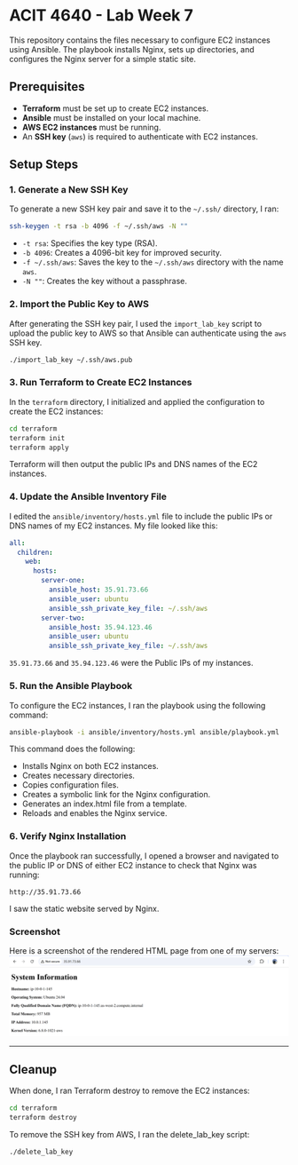 # ACIT 4640 - Lab Week 7

This repository contains the files necessary to configure EC2 instances using Ansible. The playbook installs Nginx, sets up directories, and configures the Nginx server for a simple static site.

## Prerequisites

- **Terraform** must be set up to create EC2 instances.
- **Ansible** must be installed on your local machine.
- **AWS EC2 instances** must be running.
- An **SSH key** (`aws`) is required to authenticate with EC2 instances.

## Setup Steps

### 1. Generate a New SSH Key

To generate a new SSH key pair and save it to the `~/.ssh/` directory, I ran:

```bash
ssh-keygen -t rsa -b 4096 -f ~/.ssh/aws -N ""
```

- `-t rsa`: Specifies the key type (RSA).
- `-b 4096`: Creates a 4096-bit key for improved security.
- `-f ~/.ssh/aws`: Saves the key to the `~/.ssh/aws` directory with the name `aws`.
- `-N ""`: Creates the key without a passphrase.

### 2. Import the Public Key to AWS

After generating the SSH key pair, I used the `import_lab_key` script to upload the public key to AWS so that Ansible can authenticate using the `aws` SSH key.

```bash
./import_lab_key ~/.ssh/aws.pub
```

### 3. Run Terraform to Create EC2 Instances

In the `terraform` directory, I initialized and applied the configuration to create the EC2 instances:

```bash
cd terraform
terraform init
terraform apply
```

Terraform will then output the public IPs and DNS names of the EC2 instances.

### 4. Update the Ansible Inventory File

I edited the `ansible/inventory/hosts.yml` file to include the public IPs or DNS names of my EC2 instances. My file looked like this:

```yaml
all:
  children:
    web:
      hosts:
        server-one:
          ansible_host: 35.91.73.66
          ansible_user: ubuntu
          ansible_ssh_private_key_file: ~/.ssh/aws
        server-two:
          ansible_host: 35.94.123.46
          ansible_user: ubuntu
          ansible_ssh_private_key_file: ~/.ssh/aws
```

`35.91.73.66` and `35.94.123.46` were the Public IPs of my instances.

### 5. Run the Ansible Playbook

To configure the EC2 instances, I ran the playbook using the following command:

```bash
ansible-playbook -i ansible/inventory/hosts.yml ansible/playbook.yml
```

This command does the following:
- Installs Nginx on both EC2 instances.
- Creates necessary directories.
- Copies configuration files.
- Creates a symbolic link for the Nginx configuration.
- Generates an index.html file from a template.
- Reloads and enables the Nginx service.

### 6. Verify Nginx Installation

Once the playbook ran successfully, I opened a browser and navigated to the public IP or DNS of either EC2 instance to check that Nginx was running:

```
http://35.91.73.66
```

I saw the static website served by Nginx.

### Screenshot

Here is a screenshot of the rendered HTML page from one of my servers:
![Web Page Screenshot](Lab7ServerSS.png)

---

## Cleanup

When done, I ran Terraform destroy to remove the EC2 instances:

```bash
cd terraform
terraform destroy
```

To remove the SSH key from AWS, I ran the delete_lab_key script:

```bash
./delete_lab_key
```

